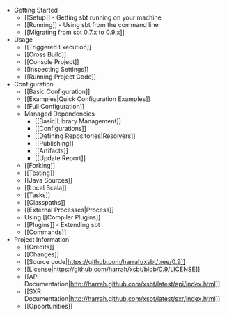 * Getting Started
  * [[Setup]] - Getting sbt running on your machine
  * [[Running]] - Using sbt from the command line
  * [[Migrating from sbt 0.7.x to 0.9.x]]
* Usage
  * [[Triggered Execution]]
  * [[Cross Build]]
  * [[Console Project]]
  * [[Inspecting Settings]]
  * [[Running Project Code]]
* Configuration
  * [[Basic Configuration]]
  * [[Examples|Quick Configuration Examples]]
  * [[Full Configuration]]
  * Managed Dependencies
    * [[Basic|Library Management]]
    * [[Configurations]]
    * [[Defining Repositories|Resolvers]]
    * [[Publishing]]
    * [[Artifacts]]
    * [[Update Report]]
  * [[Forking]]
  * [[Testing]]
  * [[Java Sources]]
  * [[Local Scala]]
  * [[Tasks]]
  * [[Classpaths]]
  * [[External Processes|Process]]
  * Using [[Compiler Plugins]]
  * [[Plugins]] - Extending sbt
  * [[Commands]]
* Project Information
  * [[Credits]]
  * [[Changes]]
  * [[Source code|https://github.com/harrah/xsbt/tree/0.9]]
  * [[License|https://github.com/harrah/xsbt/blob/0.9/LICENSE]]
  * [[API Documentation|http://harrah.github.com/xsbt/latest/api/index.html]]
  * [[SXR Documentation|http://harrah.github.com/xsbt/latest/sxr/index.html]]
  * [[Opportunities]]


